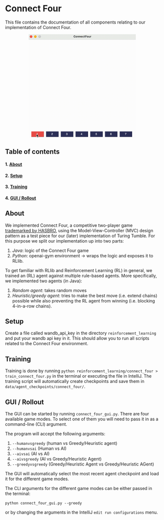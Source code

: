 # Connect Four

This file contains the documentation of all components relating to our implementation of Connect Four.

<p align="center">
<img src="assets/connect_four_demo.gif" alt="Connect Four Demo" width="350"/>
</p>

## Table of contents

#### 1. [About](#about)

#### 2. [Setup](#setup)

#### 3. [Training](#training)

#### 4. [GUI / Rollout](#gui--rollout)

## About <a name="about"></a>

We implemented Connect Four, a competitive two-player
game [trademarked by HASBRO](https://trademarks.justia.com/730/19/connect-73019915.html), using the
Model-View-Controller (MVC) design pattern as a test piece for our (later)
implementation of Turing Tumble. For this purpose we split our implementation up into two parts:

1. *Java*: logic of the Connect Four game
2. *Python*: openai-gym environment -> wraps the logic and exposes it to RLlib.

To get familiar with RLlib and Reinforcement Learning (RL) in general, we trained an (RL) agent against multiple
rule-based agents. More specifically, we implemented two agents (in Java):

1. *Random agent*: takes random moves
2. *Heuristic/greedy agent*: tries to make the best move (i.e. extend chains) possible while also preventing the RL
   agent from winning (i.e. blocking 4-in-a-row chains).

## Setup <a name="setup"></a>

Create a file called wandb_api_key in the directory `reinforcement_learning` and put your wandb api key in it.
This should allow you to run all scripts related to the Connect Four environment.

## Training <a name="training"></a>

Training is done by running `python reinforcement_learning/connect_four > train_connect_four.py` in the terminal or
executing the file in IntelliJ. The training script will automatically create checkpoints and save them
in `data/agent_checkpoints/connect_four/`.

## GUI / Rollout <a name="gui--rollout"></a>

The GUI can be started by running `connect_four_gui.py`. There are four available game modes. To select one of them
you will need to pass it in as a command-line (CLI) argument.

The program will accept the following arguments:

1. `--humanvsgreedy` (human vs Greedy/Heuristic agent)
2. `--humanvsai` (Human vs AI)
3. `--aivsai` (AI vs AI)
4. `--aivsgreedy` (AI vs Greedy/Heuristic Agent)
5. `--greedyvsgreedy` (Greedy/Heuristic Agent vs Greedy/Heuristic AGent)

The GUI will automatically select the most recent agent checkpoint and load it for the different game modes.

The CLI arguments for the different game modes can be either passed in the terminal:

```shell
python connect_four_gui.py --greedy
```

or by changing the arguments in the IntelliJ `edit run configurations` menu.

